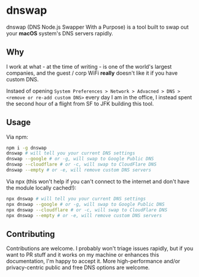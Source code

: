 # dnswap

dnswap (DNS Node.js Swapper With a Purpose) is a tool built to swap out your **macOS** system's DNS servers rapidly.

## Why

I work at what - at the time of writing - is one of the world's largest companies, and the guest / corp WiFi **really** doesn't like it if you have custom DNS.

Instaed of opening `System Preferences > Network > Advacned > DNS > <remove or re-add custom DNS>` every day I am in the office, I instead spent the second hour of a flight from SF to JFK building this tool.

## Usage

Via npm:

```sh
npm i -g dnswap
dnswap # will tell you your current DNS settings
dnswap --google # or -g, will swap to Google Public DNS
dnswap --cloudflare # or -c, will swap to CloudFlare DNS
dnswap --empty # or -e, will remove custom DNS servers
```

Via npx (this won't help if you can't connect to the internet and don't have the module locally cached!):

```sh
npx dnswap # will tell you your current DNS settings
npx dnswap --google # or -g, will swap to Google Public DNS
npx dnswap --cloudflare # or -c, will swap to CloudFlare DNS
npx dnswap --empty # or -e, will remove custom DNS servers
```

## Contributing

Contributions are welcome. I probably won't triage issues rapidly, but if you want to PR stuff and it works on my machine or enhances this documentation, I'm happy to accept it. More high-performance and/or privacy-centric public and free DNS options are welcome.

